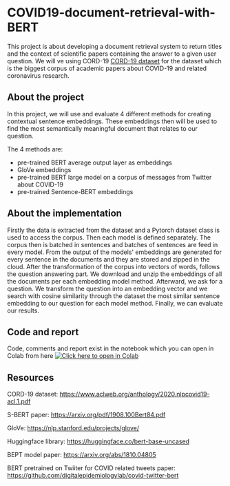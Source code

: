 # COVID19-document-retrieval-with-BERT
This project is about developing a document retrieval system to return titles and the context of scientific papers containing the answer to a given user question.
We will ve using CORD-19 [CORD-19 dataset](https://ai2-semanticscholar-cord-19.s3-us-west-2.amazonaws.com/historical_releases.html) for the dataset which is the biggest corpus of academic papers about COVID-19 and related coronavirus research.

## About the project

In this project, we will use and evaluate 4 different methods for creating contextual sentence embeddings. These embeddings then will be used to find the most semantically meaningful document that relates to our question. 

The 4 methods are:

*  pre-trained BERT average output layer as embeddings
*  GloVe embeddings
*  pre-trained BERT large model on a corpus of messages from Twitter about COVID-19
*  pre-trained Sentence-BERT embeddings


## About the implementation

Firstly the data is extracted from the dataset and a Pytorch dataset class is used to access the corpus. Then each model is defined separately. The corpus then is batched in sentences and batches of sentences are
feed in every model. From the output of the models' embeddings are generated for every sentence in the documents and they are stored and zipped in the cloud.
After the transformation of the corpus into vectors of words, follows the question answering part. 
We download and unzip the embeddings of all the documents per each embedding model method. Afterward, we ask for a question. We transform the question into an 
embedding vector and we search with cosine similarity through the dataset the most similar sentence embedding to our question for each model method.
Finally, we can evaluate our results.


## Code and report
Code, comments and report exist in the notebook which you can open in Colab from here [![Click here to open in Colab](https://colab.research.google.com/assets/colab-badge.svg)](https://colab.research.google.com/github/AGiannoutsos/COVID19-document-retrieval-with-BERT/blob/main/covid_document_retrieval.ipynb)



## Resources

CORD-19 dataset: https://www.aclweb.org/anthology/2020.nlpcovid19-acl.1.pdf

S-BERT paper: https://arxiv.org/pdf/1908.100Bert84.pdf

GloVe: https://nlp.stanford.edu/projects/glove/

Ηuggingface library: https://huggingface.co/bert-base-uncased

ΒΕΡΤ model paper: https://arxiv.org/abs/1810.04805

BERT pretrained on Twiiter for COVID related tweets paper: https://github.com/digitalepidemiologylab/covid-twitter-bert
